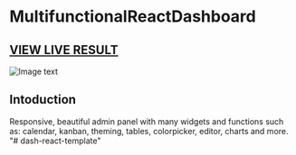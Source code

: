 # MultifunctionalReactDashboard

## <a href="https://shoppymultidash.netlify.app/">VIEW LIVE RESULT</a>

![Image text](https://github.com/MorgDzh/MultifunctionalReactDashboard/blob/main/src/data/resimg.png)

## Intoduction

Responsive, beautiful admin panel with many widgets and functions such as: calendar, kanban, theming, tables, colorpicker, editor, charts and more.
"# dash-react-template" 
